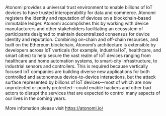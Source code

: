 Atonomi provides a universal trust environment to enable billions of IoT devices to have trusted
interoperability for data and commerce.
Atonomi registers the identity and reputation of devices on a blockchain-based immutable ledger.
Atonomi accomplishes this by working with device manufacturers and other stakeholders facilitating
an ecosystem of participants designed to maintain decentralized consensus for device identity and
reputation. Combining on-chain and off-chain resources, and built on the Ethereum blockchain,
Atonomi’s architecture is extensible by developers across IoT verticals (for example, industrial IoT,
healthcare, and smart cities) to help secure the vast realm of IoT devices ranging from healthcare and
home automation systems, to smart-city infrastructure, to industrial sensors and controllers.
This is required because vertically focused IoT companies are building diverse new applications for
both controlled and autonomous device-to-device interactions, but the attack surface represented by
billions of IoT devices—most of which are now unprotected or poorly protected—could enable hackers
and other bad actors to disrupt the services that are expected to control many aspects of our lives in the
coming years.

More infomation please visit
https://atonomi.io/
